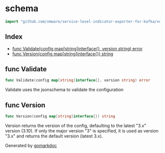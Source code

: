 <!-- Code generated by gomarkdoc. DO NOT EDIT -->

# schema

```go
import "github.com/vmware/service-level-indicator-exporter-for-kafka/vendor/github.com/docker/cli/cli/compose/schema"
```

## Index

- [func Validate(config map[string]interface{}, version string) error](<#func-validate>)
- [func Version(config map[string]interface{}) string](<#func-version>)


## func Validate

```go
func Validate(config map[string]interface{}, version string) error
```

Validate uses the jsonschema to validate the configuration

## func Version

```go
func Version(config map[string]interface{}) string
```

Version returns the version of the config, defaulting to the latest "3.x" version \(3.10\). If only the major version "3" is specified, it is used as version "3.x" and returns the default version \(latest 3.x\).



Generated by [gomarkdoc](<https://github.com/princjef/gomarkdoc>)
